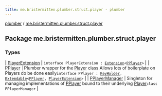 ```yaml
---
title: me.bristermitten.plumber.struct.player - plumber
---
```


[plumber](../index.html) / [me.bristermitten.plumber.struct.player](./index.html)

## Package me.bristermitten.plumber.struct.player

### Types

| [PlayerExtension](-player-extension.html) | `interface PlayerExtension : `[`Extension`](../me.bristermitten.plumber.struct.extension/-extension.html)`<`[`PPlayer`](-p-player/index.html)`>` |
| [PPlayer](-p-player/index.html) | Plumber wrapper for the [Player](#) class Allows lots of boilerplate on Players do be done easily`interface PPlayer : `[`KeyHolder`](../me.bristermitten.plumber.struct.key/-key-holder/index.html)`, `[`Extendable`](../me.bristermitten.plumber.struct.extension/-extendable/index.html)`<`[`PPlayer`](-p-player/index.html)`, `[`PlayerExtension`](-player-extension.html)`>` |
| [PPlayerManager](-p-player-manager/index.html) | Singleton for managing implementations of [PPlayer](-p-player/index.html) bound to their underlying [Player](#)`class PPlayerManager` |


